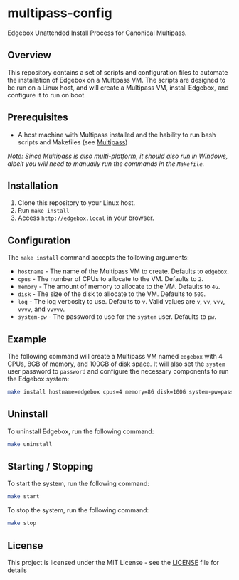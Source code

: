 # multipass-config

Edgebox Unattended Install Process for Canonical Multipass.

## Overview

This repository contains a set of scripts and configuration files to automate the installation of Edgebox on a Multipass VM. The scripts are designed to be run on a Linux host, and will create a Multipass VM, install Edgebox, and configure it to run on boot.

## Prerequisites

* A host machine with Multipass installed and the hability to run bash scripts and Makefiles (see [Multipass](https://multipass.run/))

_Note: Since Multipass is also multi-platform, it should also run in Windows, albeit you will need to manually run the commands in the `Makefile`._

## Installation

1. Clone this repository to your Linux host.
2. Run `make install`
3. Access `http://edgebox.local` in your browser.

## Configuration

The `make install` command accepts the following arguments:

* `hostname` - The name of the Multipass VM to create. Defaults to `edgebox`.
* `cpus` - The number of CPUs to allocate to the VM. Defaults to `2`.
* `memory` - The amount of memory to allocate to the VM. Defaults to `4G`.
* `disk` - The size of the disk to allocate to the VM. Defaults to `50G`.
* `log` - The log verbosity to use. Defaults to `v`. Valid values are `v`, `vv`, `vvv`, `vvvv`, and `vvvvv`.
* `system-pw` - The password to use for the `system` user. Defaults to `pw`.

## Example

The following command will create a Multipass VM named `edgebox` with 4 CPUs, 8GB of memory, and 100GB of disk space. It will also set the `system` user password to `password` and configure the necessary components to run the Edgebox system:

```bash
make install hostname=edgebox cpus=4 memory=8G disk=100G system-pw=password
```

## Uninstall

To uninstall Edgebox, run the following command:

```bash
make uninstall
```

## Starting / Stopping

To start the system, run the following command:

```bash
make start
```

To stop the system, run the following command:

```bash
make stop
```

## License

This project is licensed under the MIT License - see the [LICENSE](LICENSE) file for details
